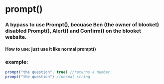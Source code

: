 # prompt()
### A bypass to use Prompt(), becuase Ben (the owner of blooket) disabled Prompt(), Alert() and Confirm() on the blooket website.
#### How to use: just use it like normal prompt()
### example:
```javascript
prompt("the question", true) //returns a number.
prompt("the question") //normal string
```
